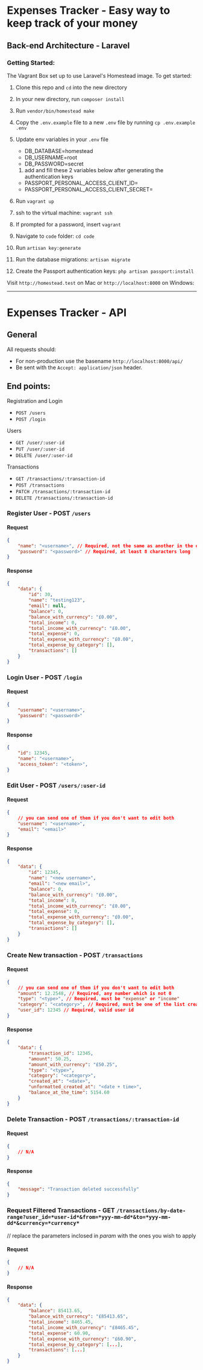 # Expenses Tracker - Easy way to keep track of your money

## Back-end Architecture - Laravel

### Getting Started:

The Vagrant Box set up to use Laravel's Homestead image. To get started:

1. Clone this repo and `cd` into the new directory
1. In your new directory, run `composer install`
1. Run `vendor/bin/homestead make`
1. Copy the `.env.example` file to a new `.env` file by running `cp .env.example .env`
1. Update env variables in your `.env` file
    - DB_DATABASE=homestead
    - DB_USERNAME=root
    - DB_PASSWORD=secret

    1. add and fill these 2 variables below after generating the authentication keys 
    - PASSPORT_PERSONAL_ACCESS_CLIENT_ID=
    - PASSPORT_PERSONAL_ACCESS_CLIENT_SECRET=

1. Run `vagrant up`
1. ssh to the virtual machine: `vagrant ssh`
1. If prompted for a password, insert `vagrant`
1. Navigate to `code` folder: `cd code`
1. Run `artisan key:generate`
1. Run the database migrations: `artisan migrate`
1. Create the Passport authentication keys: `php artisan passport:install`

Visit `http://homestead.test` on Mac or `http://localhost:8000` on Windows:

---

# Expenses Tracker - API

## General

All requests should:

- For non-production use the basename `http://localhost:8000/api/`
- Be sent with the `Accept: application/json` header.

## End points:
Registration and Login
- `POST /users`
- `POST /login`

Users
- `GET /user/:user-id`
- `PUT /user/:user-id`
- `DELETE /user/:user-id`

Transactions
- `GET /transactions/:transaction-id`
- `POST /transactions`
- `PATCH /transactions/:transaction-id`
- `DELETE /transactions/:transaction-id`

### Register User - POST `/users`

#### Request
```json
{
    "name": "<username>", // Required, not the same as another in the database
    "password": "<password>" // Required, at least 8 characters long
}
```

#### Response
```json
{
    "data": {
        "id": 30,
        "name": "testing123",
        "email": null,
        "balance": 0,
        "balance_with_currency": "£0.00",
        "total_income": 0,
        "total_income_with_currency": "£0.00",
        "total_expense": 0,
        "total_expense_with_currency": "£0.00",
        "total_expense_by_category": [],
        "transactions": []
    }
}
```

### Login User - POST `/login`

#### Request
```json
{
    "username": "<username>",
    "password": "<password>"
}
```

#### Response
```json
{
    "id": 12345,
    "name": "<username>",
    "access_token": "<token>",
}
```

### Edit User - POST `/users/:user-id`

#### Request
```json
{
    // you can send one of them if you don't want to edit both
    "username": "<username>",
    "email": "<email>"
}
```

#### Response
```json
{
    "data": {
        "id": 12345,
        "name": "<new username>",
        "email": "<new email>",
        "balance": 0,
        "balance_with_currency": "£0.00",
        "total_income": 0,
        "total_income_with_currency": "£0.00",
        "total_expense": 0,
        "total_expense_with_currency": "£0.00",
        "total_expense_by_category": [],
        "transactions": []
    }
}
```

### Create New transaction - POST `/transactions`

#### Request
```json
{
    // you can send one of them if you don't want to edit both
    "amount": 12.2548, // Required, any number which is not 0
    "type": "<type>", // Required, must be "expense" or "income"
    "category": "<category>", // Required, must be one of the list created in the table migration
    "user_id": 12345 // Required, valid user id
}
```

#### Response
```json
{
    "data": {
        "transaction_id": 12345,
        "amount": 50.25,
        "amount_with_currency": "£50.25",
        "type": "<type>",
        "category": "<category>",
        "created_at": "<date>",
        "unformatted_created_at": "<date + time>",
        "balance_at_the_time": 5154.60
    }
}
```

### Delete Transaction - POST `/transactions/:transaction-id`

#### Request
```json
{
    // N/A
}
```

#### Response
```json
{
    "message": "Transaction deleted successfully"
}
```

### Request Filtered Transactions - GET `/transactions/by-date-range?user_id=*user-id*&from=*yyy-mm-dd*&to=*yyy-mm-dd*&currency=*currency*`
// replace the parameters inclosed in *param* with the ones you wish to apply

#### Request
```json
{
    // N/A
}
```

#### Response
```json
{
    "data": {
        "balance": 85413.65,
        "balance_with_currency": "£85413.65",
        "total_income": 8465.45,
        "total_income_with_currency": "£8465.45",
        "total_expense": 60.90,
        "total_expense_with_currency": "£60.90",
        "total_expense_by_category": [...],
        "transactions": [...]
    }
}
```